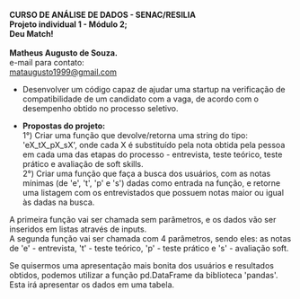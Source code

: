 **CURSO DE ANÁLISE DE DADOS - SENAC/RESILIA** <br>
**Projeto individual 1 - Módulo 2;** <br>
**Deu Match!** <br><br>
**Matheus Augusto de Souza.** <br>
e-mail para contato: <br>
mataugusto1999@gmail.com

* Desenvolver um código capaz de ajudar uma startup na verificação de compatibilidade de um candidato com a vaga, de acordo com o desempenho obtido no processo seletivo.

- **Propostas do projeto:** <br>
1°) Criar uma função que devolve/retorna uma string do tipo: 'eX_tX_pX_sX', onde cada X é substituído pela nota obtida pela pessoa em cada uma das etapas do processo - entrevista, teste teórico, teste prático e avaliação de soft skills. <br>
2°) Criar uma função que faça a busca dos usuários, com as notas mínimas (de 'e', 't', 'p' e 's') dadas como entrada na função, e retorne uma listagem com os entrevistados que possuem notas maior ou igual às dadas na busca.

A primeira função vai ser chamada sem parâmetros, e os dados vão ser inseridos em listas através de inputs. <br>
A segunda função vai ser chamada com 4 parâmetros, sendo eles: as notas de 'e' - entrevista, 't' - teste teórico, 'p' - teste prático e 's' - avaliação soft. <br>

Se quisermos uma apresentação mais bonita dos usuários e resultados obtidos, podemos utilizar a função pd.DataFrame da biblioteca 'pandas'. Esta irá apresentar os dados em uma tabela.
